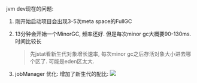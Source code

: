 jvm dev现在的问题: 
1. 刚开始启动项目会出现3-5次meta space的FullGC
2. 13分钟会开始一个MinorGC, 频率还好. 但是每次minor gc大概要90-130ms. 时间比较长
    > 先jstat看新生代对象增长速率, 每次minor gc之后存活对象大小进去哪个区了.
    > 可能是eden区太大.








3. jobManager 优化: 增加了新生代的配比:
![](blob:https://yiming-wang.atlassian.net/ffd3ecf4-797b-48f7-b3ab-1674ae58c7e2#media-blob-url=true&id=943fa02b-f3ef-4b3e-b5dc-d9594d74987a&collection=contentId-37093553&contextId=37093553&mimeType=image%2Fpng&name=image-20200824-115758.png&size=320932&width=1542&height=760)

